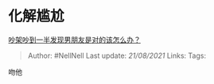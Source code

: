 # 化解尴尬
[吵架吵到一半发现男朋友是对的该怎么办？](https://www.zhihu.com/question/422596620/answer/1693149915)

> Author: #NellNell 
> Last update: *21/08/2021* 
> Links:
> Tags: 

吻他